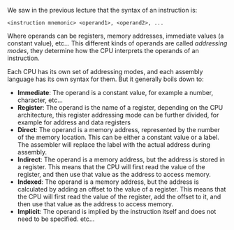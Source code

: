 We saw in the previous lecture that the syntax of an instruction is:

```
<instruction mnemonic> <operand1>, <operand2>, ...
```

Where operands can be registers, memory addresses, immediate values (a constant value), etc...
This different kinds of operands are called _addressing modes_, they determine how the CPU interprets the operands of an instruction.

Each CPU has its own set of addressing modes, and each assembly language has its own syntax for them.
But it generally boils down to:

- **Immediate**: The operand is a constant value, for example a number, character, etc...
- **Register**: The operand is the name of a register, depending on the CPU architecture, this register addressing mode can be further divided, for example for address and data registers
- **Direct**: The operand is a memory address, represented by the number of the memory location. This can be either a constant value or a label. The assembler will replace the label with the actual address during assembly.
- **Indirect**: The operand is a memory address, but the address is stored in a register. This means that the CPU will first read the value of the register, and then use that value as the address to access memory.
- **Indexed**: The operand is a memory address, but the address is calculated by adding an offset to the value of a register. This means that the CPU will first read the value of the register, add the offset to it, and then use that value as the address to access memory.
- **Implicit**: The operand is implied by the instruction itself and does not need to be specified.
  etc...
